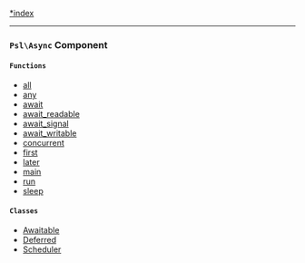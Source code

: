 <!--
    This markdown file was generated using `docs/documenter.php`.

    Any edits to it will likely be lost.
-->

[*index](./../README.md)

---

### `Psl\Async` Component

#### `Functions`

- [all](./../../src/Psl/Async/all.php#L22)
- [any](./../../src/Psl/Async/any.php#L25)
- [await](./../../src/Psl/Async/await.php#L18)
- [await_readable](./../../src/Psl/Async/await_readable.php#L23)
- [await_signal](./../../src/Psl/Async/await_signal.php#L18)
- [await_writable](./../../src/Psl/Async/await_writable.php#L21)
- [concurrent](./../../src/Psl/Async/concurrent.php#L21)
- [first](./../../src/Psl/Async/first.php#L24)
- [later](./../../src/Psl/Async/later.php#L14)
- [main](./../../src/Psl/Async/main.php#L16)
- [run](./../../src/Psl/Async/run.php#L20)
- [sleep](./../../src/Psl/Async/sleep.php#L10)

#### `Classes`

- [Awaitable](./../../src/Psl/Async/Awaitable.php#L25)
- [Deferred](./../../src/Psl/Async/Deferred.php#L21)
- [Scheduler](./../../src/Psl/Async/Scheduler.php#L20)


